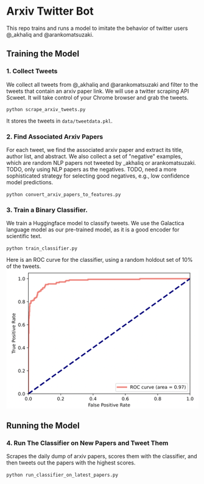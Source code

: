# Arxiv Twitter Bot

This repo trains and runs a model to imitate the behavior of twitter users @_akhaliq and @arankomatsuzaki.

## Training the Model

### 1. Collect Tweets

We collect all tweets from @_akhaliq and @arankomatsuzaki and filter to the tweets that contain an arxiv paper link. We will use a twitter scraping API Scweet. It will take control of your Chrome browser and grab the tweets.
```
python scrape_arxiv_tweets.py
```
It stores the tweets in `data/tweetdata.pkl`.

### 2. Find Associated Arxiv Papers 

For each tweet, we find the associated arxiv paper and extract its title, author list, and abstract. We also collect a set of "negative" examples, which are random NLP papers not tweeted by _akhaliq or arankomatsuzaki. TODO, only using NLP papers as the negatives. TODO, need a more sophisticated strategy for selecting good negatives, e.g., low confidence model predictions.	

`python convert_arxiv_papers_to_features.py`

### 3. Train a Binary Classifier.

We train a Huggingface model to classify tweets. We use the Galactica language model as our pre-trained model, as it is a good encoder for scientific text.

`python train_classifier.py`

Here is an ROC curve for the classifier, using a random holdout set of 10% of the tweets. 
![ROC Curve](./data/roc_plot.png)

## Running the Model

### 4. Run The Classifier on New Papers and Tweet Them

Scrapes the daily dump of arxiv papers, scores them with the classifier, and then tweets out the papers with the highest scores.

`python run_classifier_on_latest_papers.py`